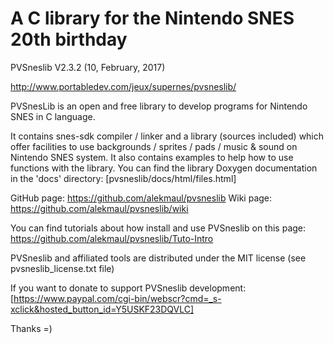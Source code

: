 # A C library for the Nintendo SNES 20th birthday #
PVSneslib V2.3.2 (10, February, 2017)

http://www.portabledev.com/jeux/supernes/pvsneslib/

PVSnesLib is an open and free library to develop programs for Nintendo SNES in C language.

It contains snes-sdk compiler / linker and a library (sources included) which offer facilities to use backgrounds / sprites / pads / music & sound on Nintendo SNES system. 
It also contains examples to help how to use functions with the library. 
You can find the library Doxygen documentation in the 'docs' directory: [pvsneslib/docs/html/files.html]

GitHub page: https://github.com/alekmaul/pvsneslib
Wiki page: https://github.com/alekmaul/pvsneslib/wiki

You can find tutorials about how install and use PVSneslib on this page:
https://github.com/alekmaul/pvsneslib/Tuto-Intro

PVSneslib and affiliated tools are distributed under the MIT license (see pvsneslib_license.txt file)

If you want to donate to support PVSneslib development: 
 [https://www.paypal.com/cgi-bin/webscr?cmd=_s-xclick&hosted_button_id=Y5USKF23DQVLC]

Thanks =)

